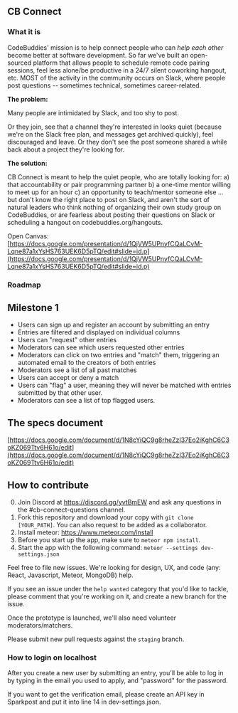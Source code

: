 ## CB Connect

### What it is
CodeBuddies' mission is to help connect people who can _help each other_ become better at software development. So far we've built an open-sourced platform that allows people to schedule remote code pairing sessions, feel less alone/be productive in a 24/7 silent coworking hangout, etc. MOST of the activity in the community occurs on Slack, where people post questions -- sometimes technical, sometimes career-related. 

**The problem:**

Many people are intimidated by Slack, and too shy to post. 

Or they join, see that a channel they're interested in looks quiet (because we're on the Slack free plan, and messages get archived quickly), feel discouraged and leave. Or they don't see the post someone shared a while back about a project they're looking for. 

**The solution:**

CB Connect is meant to help the quiet people, who are totally looking for:
a) that accountability or pair programming partner
b) a one-time mentor willing to meet up for an hour
c) an opportunity to teach/mentor someone else 
... but don't know the right place to post on Slack, and aren't the sort of natural leaders who think nothing of organizing their own study group on CodeBuddies, or are fearless about posting their questions on Slack or scheduling a hangout on codebuddies.org/hangouts. 

Open Canvas: [https://docs.google.com/presentation/d/1QjVW5UPnyfCQaLCvM-Lqne87a1xYsHS763UEK6D5pTQ/edit#slide=id.p](https://docs.google.com/presentation/d/1QjVW5UPnyfCQaLCvM-Lqne87a1xYsHS763UEK6D5pTQ/edit#slide=id.p)

### Roadmap

## Milestone 1
- Users can sign up and register an account by submitting an entry
- Entries are filtered and displayed on individual columns
- Users can "request" other entries
- Moderators can see which users requested other entries
- Moderators can click on two entries and "match" them, triggering an automated email to the creators of both entries
- Moderators see a list of all past matches
- Users can accept or deny a match
- Users can "flag" a user, meaning they will never be matched with entries submitted by that other user. 
- Moderators can see a list of top flagged users.

## The specs document
[https://docs.google.com/document/d/1N8cYiQC9g8rheZzI37Eo2iKghC6C3oKZ069Ttv6H61o/edit](https://docs.google.com/document/d/1N8cYiQC9g8rheZzI37Eo2iKghC6C3oKZ069Ttv6H61o/edit)


## How to contribute

0. Join Discord at https://discord.gg/yvtBmEW and ask any questions in the #cb-connect-questions channel.
1. Fork this repository and download your copy with `git clone [YOUR_PATH]`. You can also request to be added as a collaborator.
2. Install meteor: https://www.meteor.com/install
3. Before you start up the app, make sure to `meteor npm install`.
4. Start the app with the following command: `meteor --settings dev-settings.json`

Feel free to file new issues. We're looking for design, UX, and code (any: React, Javascript, Meteor, MongoDB) help.

If you see an issue under the `help wanted` category that you'd like to tackle, please comment that you're working on it, and create a new branch for the issue.

Once the prototype is launched, we'll also need volunteer moderators/matchers. 

Please submit new pull requests against the `staging` branch.

### How to login on localhost
After you create a new user by submitting an entry, you'll be able to log in by typing in the email you used to apply, and "password" for the password. 

If you want to get the verification email, please create an API key in Sparkpost and put it into line 14 in dev-settings.json. 
